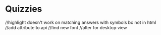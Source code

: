 # Quizzies

//highlight doesn't work on matching answers with symbols bc not in html
//add attribute to api
//find new font
//alter for desktop view
